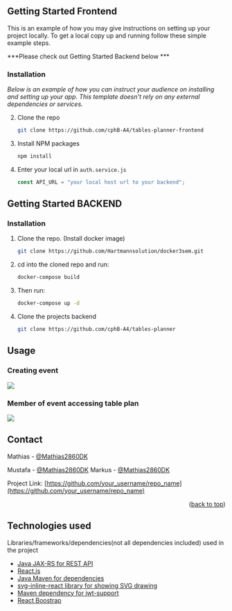 <!-- GETTING STARTED FRONTEND -->
## Getting Started Frontend

This is an example of how you may give instructions on setting up your project locally.
To get a local copy up and running follow these simple example steps.

***Please check out Getting Started Backend below ***

### Installation

_Below is an example of how you can instruct your audience on installing and setting up your app. This template doesn't rely on any external dependencies or services._

2. Clone the repo
   ```sh
   git clone https://github.com/cphB-A4/tables-planner-frontend
   ```
3. Install NPM packages
   ```sh
   npm install
   ```
4. Enter your local url in `auth.service.js`
   ```js
   const API_URL = "your local host url to your backend";
   ```
   
   
   
<!-- GETTING STARTED BACKEND -->
## Getting Started BACKEND

### Installation
1. Clone the repo. (Install docker image)
   ```sh
   git clone https://github.com/Hartmannsolution/docker3sem.git
   ```
2. cd into the cloned repo and run:
   ```sh
   docker-compose build
   ```
3. Then run: 
    ```sh
   docker-compose up -d
   ```
4. Clone the projects backend
   ```sh
   git clone https://github.com/cphB-A4/tables-planner
   ```
   
   
   
<!-- USAGE EXAMPLES -->
## Usage

### Creating event
![](https://github.com/cphB-A4/tables-planner-frontend/blob/main/GIF-tables-planner.gif)

### Member of event accessing table plan
![](https://github.com/cphB-A4/tables-planner-frontend/blob/main/GIF-tables-planner2.gif)





<!-- CONTACT -->
## Contact

Mathias - [@Mathias2860DK](https://linkedin/Mathias2860DK)

Mustafa - [@Mathias2860DK](https://linkedin/Mathias2860DK)
Markus - [@Mathias2860DK](https://linkedin/Mathias2860DK)

Project Link: [https://github.com/your_username/repo_name](https://github.com/your_username/repo_name)

<p align="right">(<a href="#top">back to top</a>)</p>



<!-- TECHNOLOGIES -->
## Technologies used

Libraries/frameworks/dependencies(not all dependencies included) used in the project

* [Java JAX-RS for REST API](https://docs.oracle.com/javaee/7/api/javax/ws/rs/package-summary.html)
* [React.js](https://reactjs.org/)
* [Java Maven for dependencies](https://maven.apache.org/what-is-maven.html)
* [svg-inline-react library for showing SVG drawing](https://www.npmjs.com/package/svg-inline-react)
* [Maven dependency for jwt-support](https://mvnrepository.com/artifact/com.nimbusds/nimbus-jose-jwt)
* [React Boostrap](https://react-bootstrap.github.io/getting-started/introduction)



